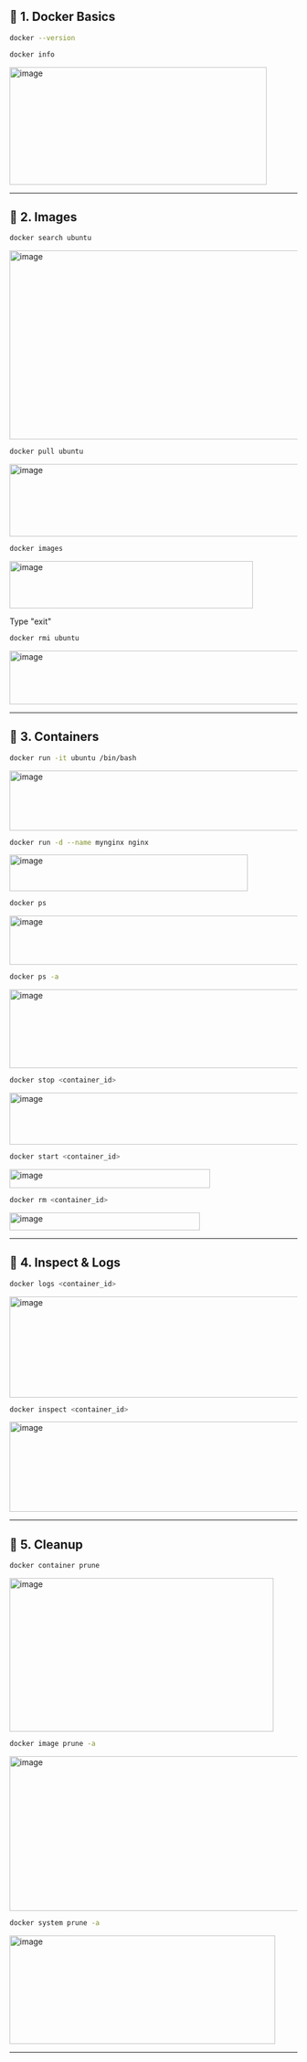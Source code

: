 

## 🔹 **1. Docker Basics**

```bash
docker --version
```

```bash
docker info
```
<img width="450" height="206" alt="image" src="https://github.com/user-attachments/assets/c9284cc9-9f5a-4182-ae9c-d473eaafdca2" />


---

## 🔹 **2. Images**

```bash
docker search ubuntu
```
<img width="595" height="331" alt="image" src="https://github.com/user-attachments/assets/170c23fb-1344-4d3f-a61b-420fa74c699f" />

```bash
docker pull ubuntu
```
<img width="568" height="127" alt="image" src="https://github.com/user-attachments/assets/c2bbce0a-bad4-4b08-ae8b-f394e5d74ce4" />

```bash
docker images
```
<img width="426" height="83" alt="image" src="https://github.com/user-attachments/assets/22c38330-6ae8-4618-ac50-8d94049cec04" />

Type "exit"

```bash
docker rmi ubuntu
```
<img width="637" height="94" alt="image" src="https://github.com/user-attachments/assets/46e67568-1153-4a99-ac9d-6d76d3d40ed4" />

---

## 🔹 **3. Containers**

```bash
docker run -it ubuntu /bin/bash
```
<img width="567" height="105" alt="image" src="https://github.com/user-attachments/assets/da4ce395-98cc-4d60-bca0-3bad29d9de41" />

```bash
docker run -d --name mynginx nginx
```
<img width="417" height="64" alt="image" src="https://github.com/user-attachments/assets/788ba84e-36d9-4ca9-8554-745c84bfe266" />

```bash
docker ps
```
<img width="760" height="86" alt="image" src="https://github.com/user-attachments/assets/534b6519-f2b7-4459-8096-66893c05c943" />

```bash
docker ps -a
```
<img width="899" height="138" alt="image" src="https://github.com/user-attachments/assets/c7a30ad7-2047-43a8-bba3-74a0ef1cd50c" />

```bash
docker stop <container_id>
```
<img width="695" height="91" alt="image" src="https://github.com/user-attachments/assets/c629c170-6222-404d-8c57-4bd23ed02061" />

```bash
docker start <container_id>
```
<img width="351" height="33" alt="image" src="https://github.com/user-attachments/assets/c30804b4-1244-4a8d-9453-a8043897a8f1" />

```bash
docker rm <container_id>
```
<img width="333" height="31" alt="image" src="https://github.com/user-attachments/assets/e853dc2d-705b-48e2-8f89-ffe9a1aa2a57" />

---

## 🔹 **4. Inspect & Logs**

```bash
docker logs <container_id>
```
<img width="692" height="177" alt="image" src="https://github.com/user-attachments/assets/fe7fc24f-82b4-4c0b-8a1a-d2247be532a8" />

```bash
docker inspect <container_id>
```
<img width="711" height="158" alt="image" src="https://github.com/user-attachments/assets/619bb752-ae38-4002-a5c1-83d48dafab22" />

---

## 🔹 **5. Cleanup**

```bash
docker container prune
```
<img width="462" height="269" alt="image" src="https://github.com/user-attachments/assets/5c99fa4e-a25c-43fa-bc80-acd62d8f82c7" />


```bash
docker image prune -a
```
<img width="663" height="271" alt="image" src="https://github.com/user-attachments/assets/d58e558f-2923-4223-b8b1-9d4c220d6ef8" />

```bash
docker system prune -a
```
<img width="465" height="190" alt="image" src="https://github.com/user-attachments/assets/89b2262d-26a2-4813-8ee1-9c426f9bf5aa" />

---


